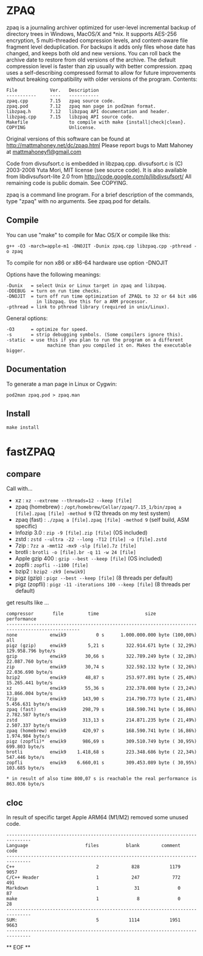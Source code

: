 # ZPAQ

zpaq is a journaling archiver optimized for user-level incremental
backup of directory trees in Windows, MacOS/X and \*nix. It supports AES-256
encryption, 5 multi-threaded compression levels, and content-aware
file fragment level deduplication. For backups it adds only files
whose date has changed, and keeps both old and new versions. You can roll
back the archive date to restore from old versions of the archive.
The default compression level is faster than zip usually with better
compression. zpaq uses a self-describing compressed format to allow
for future improvements without breaking compatibility with older
versions of the program. Contents:


    File            Ver.   Description
    -----------     ----   -----------
    zpaq.cpp        7.15   zpaq source code.
    zpaq.pod        7.12   zpaq man page in pod2man format.
    libzpaq.h       7.12   libzpaq API documentation and header.
    libzpaq.cpp     7.15   libzpaq API source code.
    Makefile               to compile with make {install|check|clean}.
    COPYING                Unlicense.

Original versions of this software can be found at
http://mattmahoney.net/dc/zpaq.html
Please report bugs to Matt Mahoney at mattmahoneyfl@gmail.com

Code from divsufsort.c is embedded in libzpaq.cpp.
divsufsort.c is (C) 2003-2008 Yuta Mori, MIT license (see source code).
It is also available from libdivsufsort-lite 2.0 from
http://code.google.com/p/libdivsufsort/
All remaining code is public domain. See COPYING.

zpaq is a command line program. For a brief description of the commands,
type "zpaq" with no arguments. See zpaq.pod for details.

## Compile

You can use "make" to compile for Mac OS/X or compile like this:

  ```g++ -O3 -march=apple-m1 -DNOJIT -Dunix zpaq.cpp libzpaq.cpp -pthread -o zpaq```

To compile for non x86 or x86-64 hardware use option -DNOJIT

Options have the following meanings:

    -Dunix   = select Unix or Linux target in zpaq and libzpaq.
    -DDEBUG  = turn on run time checks.
    -DNOJIT  = turn off run time optimization of ZPAQL to 32 or 64 bit x86
               in libzpaq. Use this for a ARM processor.
    -pthread = link to pthread library (required in unix/Linux).

General options:

    -O3      = optimize for speed.
    -s       = strip debugging symbols. (Some compilers ignore this).
    -static  = use this if you plan to run the program on a different
                   machine than you compiled it on. Makes the executable bigger.

## Documentation

To generate a man page in Linux or Cygwin:

  ```pod2man zpaq.pod > zpaq.man```


## Install

```make install```


# fastZPAQ

## compare

Call with...

* xz : ```xz --extreme --threads=12 --keep [file]```
* zpaq (homebrew) : ```/opt/homebrew/Cellar/zpaq/7.15_1/bin/zpaq a [file].zpaq [file] -method 9``` (12 threads on my test system)
* zpaq (fast) : ```./zpaq a [file].zpaq [file] -method 9``` (self build, ASM specific)
* Infozip 3.0 : ```zip -9 [file].zip [file]``` (OS included)
* zstd : ```zstd --ultra -22 --long -T12 [file] -o [file].zstd```
* 7zip : ```7zz a -mmt12 -mx9 -slp [file].7z [file]```
* brotli : ```brotli -o [file].br -q 11 -w 24 [file]```
* Apple gzip 400 : ```gzip --best --keep [file]``` (OS included)
* zopfli : ```zopfli --i100 [file]```
* bzip2 : ```bzip2 -zk9 [enwik9]```
* pigz (gzip) : ```pigz --best --keep [file]```  (8 threads per default)
* pigz (zopfli) : ```pigz -11 -iterations 100 --keep [file]``` (8 threads per default)

get results like ...

    compressor       file         time                 size                         performance
    -------------------------------------------------------------------------------------------------
    none            enwik9           0 s      1.000.000.000 byte (100,00%)             all
    pigz (gzip)     enwik9        5,21 s        322.914.671 byte ( 32,29%)         129.958.796 byte/s
    gzip            enwik9       30,66 s        322.789.249 byte ( 32,28%)          22.087.760 byte/s
    zip             enwik9       30,74 s        322.592.132 byte ( 32,26%)          22.036.690 byte/s
    bzip2           enwik9       48,87 s        253.977.891 byte ( 25,40%)          15.265.441 byte/s
    xz              enwik9       55,36 s        232.378.008 byte ( 23,24%)          13.866.004 byte/s
    7zip            enwik9      143,90 s        214.790.773 byte ( 21,48%)           5.456.631 byte/s
    zpaq (fast)     enwik9      298,79 s        168.590.741 byte ( 16,86%)           2.782.587 byte/s 
    zstd            enwik9      313,13 s        214.871.235 byte ( 21,49%)           2.507.337 byte/s
    zpaq (homebrew) enwik9      420,97 s        168.590.741 byte ( 16,86%)           1.974.984 byte/s
    pigz (zopfli)*  enwik9      986,69 s        309.510.749 byte ( 30,95%)             699.803 byte/s
    brotli          enwik9    1.418,68 s        223.348.686 byte ( 22,34%)             547.446 byte/s
    zopfli          enwik9    6.660,01 s        309.453.089 byte ( 30,95%)             103.685 byte/s
    
    * in result of also time 800,07 s is reachable the real performance is 863.036 byte/s

## cloc

In result of specific target Apple ARM64 (M1/M2) removed some unused code.

    -------------------------------------------------------------------------------
    Language                     files          blank        comment           code
    -------------------------------------------------------------------------------
    C++                              2            828           1179           9057
    C/C++ Header                     1            247            772            491
    Markdown                         1             31              0             87
    make                             1              8              0             28
    -------------------------------------------------------------------------------
    SUM:                             5           1114           1951           9663
    -------------------------------------------------------------------------------
    
** EOF **
